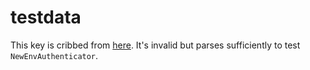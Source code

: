 # testdata

This key is cribbed from [here](https://github.com/golang/oauth2/blob/d668ce993890a79bda886613ee587a69dd5da7a6/google/testdata/gcloud/credentials).
It's invalid but parses sufficiently to test `NewEnvAuthenticator`.
